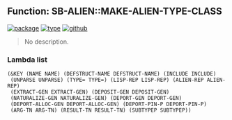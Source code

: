 ## Function: SB-ALIEN::MAKE-ALIEN-TYPE-CLASS
[![package](https://img.shields.io/badge/Package-SB--ALIEN-5f9ea0.svg?style=social&colorA=999999)](../) [![type](https://img.shields.io/badge/Type-Function-5f9ea0.svg?style=social&colorA=999999)](../#function) [![github](https://img.shields.io/badge/GitHub-View_the_source-5f9ea0.svg?style=social&colorA=999999&logo=github)](https://github.com/sbcl/sbcl/blob/master/src/code/early-alieneval.lisp/) 

> No description.

### Lambda list
```
(&KEY (NAME NAME) (DEFSTRUCT-NAME DEFSTRUCT-NAME) (INCLUDE INCLUDE)
 (UNPARSE UNPARSE) (TYPE= TYPE=) (LISP-REP LISP-REP) (ALIEN-REP ALIEN-REP)
 (EXTRACT-GEN EXTRACT-GEN) (DEPOSIT-GEN DEPOSIT-GEN)
 (NATURALIZE-GEN NATURALIZE-GEN) (DEPORT-GEN DEPORT-GEN)
 (DEPORT-ALLOC-GEN DEPORT-ALLOC-GEN) (DEPORT-PIN-P DEPORT-PIN-P)
 (ARG-TN ARG-TN) (RESULT-TN RESULT-TN) (SUBTYPEP SUBTYPEP))
```
